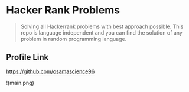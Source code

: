 # Hacker Rank Problems
> Solving all Hackerrank problems with best approach possible. This repo is language independent and you can find the solution of any problem in random programming language.

## Profile Link
https://github.com/osamascience96

!(main.png)
